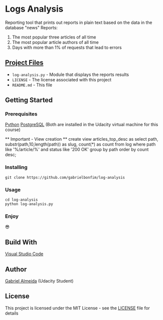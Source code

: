 # Logs Analysis
Reporting tool that prints out reports in plain text based on the data in the database "news"
Reports:
1) The most popular three articles of all time
2) The most popular article authors of all time
3) Days with more than 1% of requests that lead to errors

## [Project Files](https://github.com/gabrielbonfim/movie-trailer-website)
- `log-analysis.py` - Module that displays the reports results
- `LICENSE` - The license associated with this project
- `README.md` - This file

## Getting Started
### Prerequisites
[Python](https://www.python.org/)
[PostgreSQL](https://www.postgresql.org/)
(Both are installed in the Udacity virtual machine for this course)

** Important - View creation **
create view articles_top_desc as select path, substr(path,10,length(path)) as slug, count(*) as count from log where path like '%/article/%' and status like '200 OK' group by path order by count desc;

### Installing
```
git clone https://github.com/gabrielbonfim/log-analysis
```

### Usage
```
cd log-analysis
python log-analysis.py
```
### Enjoy
&#128526;

## Build With
[Visual Studio Code](https://code.visualstudio.com/)

## Author
[Gabriel Almeida](https://www.linkedin.com/in/gabriel-bonfim-almeida/) (Udacity Student)

## License
This project is licensed under the MIT License - see the [LICENSE](https://github.com/gabrielbonfim/movie-trailer-website/blob/master/LICENSE) file for details